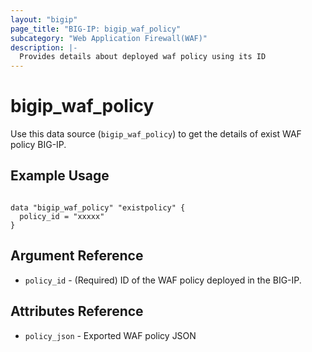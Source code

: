 ```yaml
---
layout: "bigip"
page_title: "BIG-IP: bigip_waf_policy"
subcategory: "Web Application Firewall(WAF)"
description: |-
  Provides details about deployed waf policy using its ID
---
```


# bigip\_waf\_policy

Use this data source (`bigip_waf_policy`) to get the details of exist WAF policy BIG-IP.
 
## Example Usage
```hcl

data "bigip_waf_policy" "existpolicy" {
  policy_id = "xxxxx"
}

```

## Argument Reference

* `policy_id` - (Required) ID of the WAF policy deployed in the BIG-IP.


## Attributes Reference

* `policy_json` - Exported WAF policy JSON
